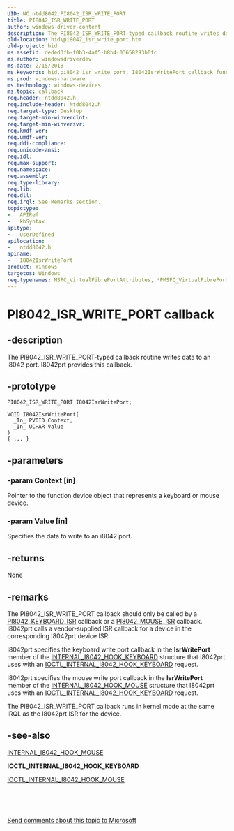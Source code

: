 ```yaml
---
UID: NC:ntdd8042.PI8042_ISR_WRITE_PORT
title: PI8042_ISR_WRITE_PORT
author: windows-driver-content
description: The PI8042_ISR_WRITE_PORT-typed callback routine writes data to an i8042 port. I8042prt provides this callback.
old-location: hid\pi8042_isr_write_port.htm
old-project: hid
ms.assetid: deded3fb-f0b3-4af5-b8b4-03658293b0fc
ms.author: windowsdriverdev
ms.date: 2/15/2018
ms.keywords: hid.pi8042_isr_write_port, I8042IsrWritePort callback function [Human Input Devices], I8042IsrWritePort, PI8042_ISR_WRITE_PORT, PI8042_ISR_WRITE_PORT, ntdd8042/I8042IsrWritePort, i8042ref_775d438e-5883-455b-86c4-2ce28099598f.xml
ms.prod: windows-hardware
ms.technology: windows-devices
ms.topic: callback
req.header: ntdd8042.h
req.include-header: Ntdd8042.h
req.target-type: Desktop
req.target-min-winverclnt: 
req.target-min-winversvr: 
req.kmdf-ver: 
req.umdf-ver: 
req.ddi-compliance: 
req.unicode-ansi: 
req.idl: 
req.max-support: 
req.namespace: 
req.assembly: 
req.type-library: 
req.lib: 
req.dll: 
req.irql: See Remarks section.
topictype:
-	APIRef
-	kbSyntax
apitype:
-	UserDefined
apilocation:
-	ntdd8042.h
apiname:
-	I8042IsrWritePort
product: Windows
targetos: Windows
req.typenames: MSFC_VirtualFibrePortAttributes, *PMSFC_VirtualFibrePortAttributes
---
```


# PI8042_ISR_WRITE_PORT callback


## -description


The PI8042_ISR_WRITE_PORT-typed callback routine writes data to an i8042 port. I8042prt provides this callback.


## -prototype


````
PI8042_ISR_WRITE_PORT I8042IsrWritePort;

VOID I8042IsrWritePort(
  _In_ PVOID Context,
  _In_ UCHAR Value
)
{ ... }
````


## -parameters




### -param Context [in]

Pointer to the function device object that represents a keyboard or mouse device.


### -param Value [in]

Specifies the data to write to an i8042 port.


## -returns



None




## -remarks



The PI8042_ISR_WRITE_PORT callback should only be called by a <a href="..\ntdd8042\nc-ntdd8042-pi8042_keyboard_isr.md">PI8042_KEYBOARD_ISR</a> callback or a <a href="..\ntdd8042\nc-ntdd8042-pi8042_mouse_isr.md">PI8042_MOUSE_ISR</a> callback. I8042prt calls a vendor-supplied ISR callback for a device in the corresponding I8042prt device ISR.

I8042prt specifies the keyboard write port callback in the <b>IsrWritePort</b> member of the <a href="..\ntdd8042\ns-ntdd8042-_internal_i8042_hook_keyboard.md">INTERNAL_I8042_HOOK_KEYBOARD</a> structure that I8042prt uses with an <a href="..\ntdd8042\ni-ntdd8042-ioctl_internal_i8042_hook_keyboard.md">IOCTL_INTERNAL_I8042_HOOK_KEYBOARD</a> request.

I8042prt specifies the mouse write port callback in the <b>IsrWritePort</b> member of the <a href="..\ntdd8042\ns-ntdd8042-_internal_i8042_hook_mouse.md">INTERNAL_I8042_HOOK_MOUSE</a> structure that I8042prt uses with an <a href="..\ntdd8042\ni-ntdd8042-ioctl_internal_i8042_hook_keyboard.md">IOCTL_INTERNAL_I8042_HOOK_KEYBOARD</a> request.

The PI8042_ISR_WRITE_PORT callback runs in kernel mode at the same IRQL as the I8042prt ISR for the device.




## -see-also

<a href="..\ntdd8042\ns-ntdd8042-_internal_i8042_hook_mouse.md">INTERNAL_I8042_HOOK_MOUSE</a>



<b>IOCTL_INTERNAL_I8042_HOOK_KEYBOARD</b>



<a href="..\ntdd8042\ni-ntdd8042-ioctl_internal_i8042_hook_mouse.md">IOCTL_INTERNAL_I8042_HOOK_MOUSE</a>



 

 

<a href="mailto:wsddocfb@microsoft.com?subject=Documentation%20feedback [hid\hid]:%20PI8042_ISR_WRITE_PORT callback function%20 RELEASE:%20(2/15/2018)&amp;body=%0A%0APRIVACY STATEMENT%0A%0AWe use your feedback to improve the documentation. We don't use your email address for any other purpose, and we'll remove your email address from our system after the issue that you're reporting is fixed. While we're working to fix this issue, we might send you an email message to ask for more info. Later, we might also send you an email message to let you know that we've addressed your feedback.%0A%0AFor more info about Microsoft's privacy policy, see http://privacy.microsoft.com/en-us/default.aspx." title="Send comments about this topic to Microsoft">Send comments about this topic to Microsoft</a>

